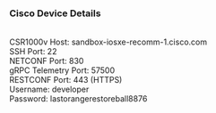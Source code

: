 ### Cisco Device Details

<br>CSR1000v Host: sandbox-iosxe-recomm-1.cisco.com
<br>SSH Port: 22
<br>NETCONF Port: 830
<br>gRPC Telemetry Port: 57500
<br>RESTCONF Port: 443 (HTTPS)
<br>Username: developer
<br>Password:  lastorangerestoreball8876
